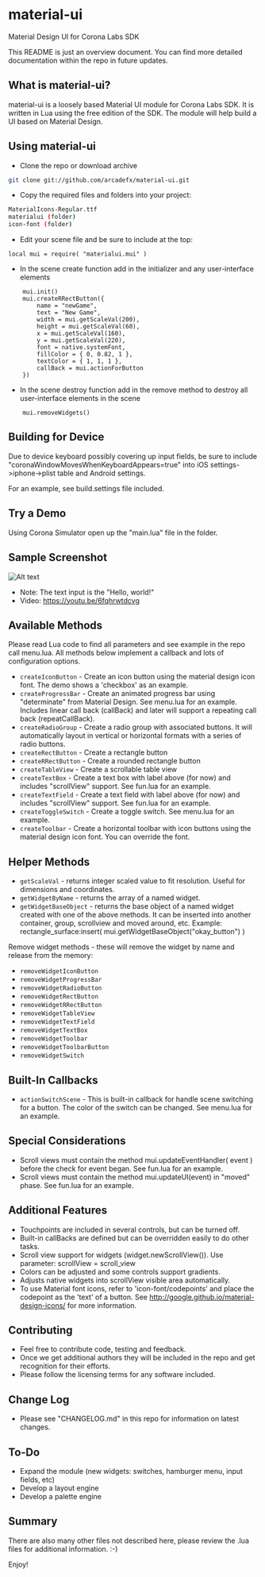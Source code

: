 # material-ui
Material Design UI for Corona Labs SDK

This README is just an overview document. You can find more detailed documentation within the repo in future updates.

What is material-ui?
--------------

material-ui is a loosely based Material UI module for Corona Labs SDK.  It is written in Lua using the free edition of the SDK.  The module will help build a UI based on Material Design.

Using material-ui
--------------

* Clone the repo or download archive
```bash
git clone git://github.com/arcadefx/material-ui.git
```
* Copy the required files and folders into your project:
```bash
MaterialIcons-Regular.ttf
materialui (folder)
icon-font (folder)
```
* Edit your scene file and be sure to include at the top:
```
local mui = require( "materialui.mui" )
```
* In the scene create function add in the initializer and any user-interface elements
```
    mui.init()
    mui.createRRectButton({
        name = "newGame",
        text = "New Game",
        width = mui.getScaleVal(200),
        height = mui.getScaleVal(60),
        x = mui.getScaleVal(160),
        y = mui.getScaleVal(220),
        font = native.systemFont,
        fillColor = { 0, 0.82, 1 },
        textColor = { 1, 1, 1 },
        callBack = mui.actionForButton
    })
```
* In the scene destroy function add in the remove method to destroy all user-interface elements in the scene
```
    mui.removeWidgets()
```

Building for Device
-------------
Due to device keyboard possibly covering up input fields, be sure to include "coronaWindowMovesWhenKeyboardAppears=true" into iOS settings->iphone->plist table and Android settings.

For an example, see build.settings file included.


Try a Demo
-------------
Using Corona Simulator open up the "main.lua" file in the folder.

Sample Screenshot
-------------
![Alt text](http://www.anedix.com/images/github/materialui-sample-view-2.png "Controls including text input")
- Note: The text input is the "Hello, world!"
- Video: https://youtu.be/6fqhrwtdcvg

Available Methods
-------------
Please read Lua code to find all parameters and see example in the repo call menu.lua.  All methods below implement a callback and lots of configuration options.

- `createIconButton` - Create an icon button using the material design icon font.  The demo shows a 'checkbox' as an example.
- `createProgressBar` - Create an animated progress bar using "determinate" from Material Design. See menu.lua for an example. Includes linear call back (callBack) and later will support a repeating call back (repeatCallBack).
- `createRadioGroup` - Create a radio group with associated buttons.  It will automatically layout in vertical or horizontal formats with a series of radio buttons.
- `createRectButton` - Create a rectangle button
- `createRRectButton` - Create a rounded rectangle button
- `createTableView` - Create a scrollable table view
- `createTextBox` - Create a text box with label above (for now) and includes "scrollView" support. See fun.lua for an example.
- `createTextField` - Create a text field with label above (for now) and includes "scrollView" support.  See fun.lua for an example.
- `createToggleSwitch` - Create a toggle switch. See menu.lua for an example.
- `createToolbar` - Create a horizontal toolbar with icon buttons using the material design icon font. You can override the font.

Helper Methods
-------------
- `getScaleVal` - returns integer scaled value to fit resolution. Useful for dimensions and coordinates.
- `getWidgetByName` - returns the array of a named widget.
- `getWidgetBaseObject` - returns the base object of a named widget created with one of the above methods. It can be inserted into another container, group, scrollview and moved around, etc.  Example: rectangle_surface:insert( mui.getWidgetBaseObject("okay_button") )

Remove widget methods - these will remove the widget by name and release from the memory:
- `removeWidgetIconButton`
- `removeWidgetProgressBar`
- `removeWidgetRadioButton`
- `removeWidgetRectButton`
- `removeWidgetRRectButton`
- `removeWidgetTableView`
- `removeWidgetTextField`
- `removeWidgetTextBox`
- `removeWidgetToolbar`
- `removeWidgetToolbarButton`
- `removeWidgetSwitch`

Built-In Callbacks
-------------

- `actionSwitchScene` - This is built-in callback for handle scene switching for a button. The color of the switch can be changed.  See menu.lua for an example.

Special Considerations
-------------
* Scroll views must contain the method mui.updateEventHandler( event ) before the check for event began. See fun.lua for an example.
* Scroll views must contain the method mui.updateUI(event) in "moved" phase. See fun.lua for an example.

Additional Features
-------------
* Touchpoints are included in several controls, but can be turned off.
* Built-in callBacks are defined but can be overridden easily to do other tasks.
* Scroll view support for widgets (widget.newScrollView()). Use parameter: scrollView = scroll_view
* Colors can be adjusted and some controls support gradients.
* Adjusts native widgets into scrollView visible area automatically.
* To use Material font icons, refer to 'icon-font/codepoints' and place the codepoint as the 'text' of a button.  See http://google.github.io/material-design-icons/ for more information.

Contributing
-------------
* Feel free to contribute code, testing and feedback.
* Once we get additional authors they will be included in the repo and get recognition for their efforts.
* Please follow the licensing terms for any software included.

Change Log
-------------
* Please see "CHANGELOG.md" in this repo for information on latest changes.

To-Do
-------------
* Expand the module (new widgets: switches, hamburger menu, input fields, etc)
* Develop a layout engine 
* Develop a palette engine

Summary
-------------
There are also many other files not described here,  please review the .lua files for additional information. :-)

Enjoy!
